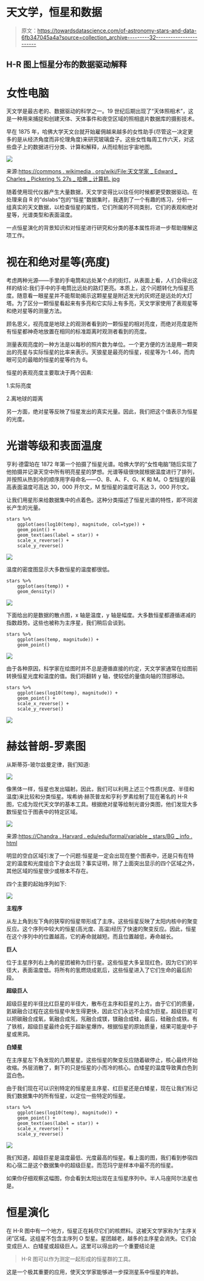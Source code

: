 # 天文学，恒星和数据

> 原文：<https://towardsdatascience.com/of-astronomy-stars-and-data-6fb347045a4a?source=collection_archive---------32----------------------->

## H-R 图上恒星分布的数据驱动解释

# **女性电脑**

天文学是最古老的、数据驱动的科学之一。19 世纪后期出现了“天体照相术”，这是一种用来捕捉和创建天体、天体事件和夜空区域的照相底片数据库的摄影技术。

早在 1875 年，哈佛大学天文台就开始雇佣越来越多的女性助手(尽管这一决定更多的是从经济角度而非伦理角度)来研究玻璃盘子。这些女性每周工作六天，对这些盘子上的数据进行分类、计算和解释，从而绘制出宇宙地图。

![](img/5603680c0174004c2856dac47ab6a7ec.png)

来源:[https://commons . wikimedia . org/wiki/File:天文学家 _ Edward _ Charles _ Pickering % 27s _ 哈佛 _ 计算机. jpg](https://commons.wikimedia.org/wiki/File:Astronomer_Edward_Charles_Pickering%27s_Harvard_computers.jpg)

随着使用现代仪器产生大量数据，天文学变得比以往任何时候都更受数据驱动。在处理来自 R 的“dslabs”包的“恒星”数据集时，我遇到了一个有趣的练习，分析一组真实的天文数据，以检查恒星的属性，它们所属的不同类别，它们的表观和绝对星等，光谱类型和表面温度。

一点恒星演化的背景知识和对恒星进行研究和分类的基本属性将进一步帮助理解这项工作。

# **视在和绝对星等(亮度)**

考虑两种光源——手里的手电筒和远处某个点的街灯。从表面上看，人们会得出这样的结论:我们手中的手电筒比远处的路灯更亮。本质上，这个问题转化为恒星亮度。随意看一眼星星并不能帮助揭示这颗星星是附近发光的灰烬还是远处的大灯塔。为了区分一颗恒星看起来有多亮和它实际上有多亮，天文学家使用了表观星等和绝对星等的测量方法。

顾名思义，视亮度是地球上的观测者看到的一颗恒星的相对亮度，而绝对亮度是所有恒星都神奇地放置在相同的标准距离时观测者看到的亮度。

测量表观亮度的一种方法是以每秒的照片数为单位。一个更方便的方法是用一颗突出的亮星与实际恒星的比率来表示。天狼星是最亮的恒星，视星等为-1.46，而肉眼可见的最暗的恒星的星等约为 6。

恒星的表观亮度主要取决于两个因素:

1.实际亮度

2.离地球的距离

另一方面，绝对星等反映了恒星发出的真实光量。因此，我们把这个值表示为恒星的光度。

# **光谱等级和表面温度**

亨利·德雷珀在 1872 年第一个拍摄了恒星光谱。哈佛大学的“女性电脑”随后实现了他拍摄并记录天空中所有明亮星星的梦想。光谱等级很快就根据温度进行了排列，并按照从热到冷的顺序用字母命名——O、B、A、F、G、K 和 M。O 型恒星的最高表面温度可高达 30，000 开尔文，M 型恒星的温度可高达 3，000 开尔文。

让我们用星形来给数据集中的点着色。这种分类描述了恒星光谱的特性，即不同波长产生的光量。

```
stars %>%
    ggplot(aes(log10(temp), magnitude, col=type)) +
    geom_point() +
    geom_text(aes(label = star)) +
    scale_x_reverse() +
    scale_y_reverse()
```

![](img/90685120ee195960835c7033128148c7.png)

温度的密度图显示大多数恒星的温度都很低。

```
stars %>%
    ggplot(aes(temp)) +
    geom_density()
```

![](img/2fc7c7ba1a7cf9b6948a5e688632bd25.png)

下面给出的是数据的散点图，x 轴是温度，y 轴是幅度。大多数恒星都遵循递减的指数趋势。这些也被称为主序星，我们稍后会谈到。

```
stars %>%
    ggplot(aes(temp, magnitude)) +
    geom_point()
```

![](img/9f62f2b359221ba264957b05bc5bf4b1.png)

由于各种原因，科学家在绘图时并不总是遵循直接的约定，天文学家通常在绘图前转换恒星光度和温度的值。我们将翻转 y 轴，使较低的量值向轴的顶部移动。

```
stars %>%
    ggplot(aes(log10(temp), magnitude)) +
    geom_point() +
    scale_x_reverse() +
    scale_y_reverse()
```

![](img/bd74cc3e5d091fcdab38951e8451dc4b.png)

# **赫兹普朗-罗素图**

从斯蒂芬-玻尔兹曼定律，我们知道:

![](img/f213b67ec93def98834e76584e727037.png)

像黑体一样，恒星也发出辐射。因此，我们可以利用上述三个性质(光度、半径和温度)来比较和分类恒星。埃希纳·赫茨普龙和亨利·罗素绘制了现在著名的 H-R 图，它成为现代天文学的基本工具。根据绝对星等绘制光谱分类图，他们发现大多数恒星位于图表中的特定区域。

![](img/9b88e058b34f09f33a65a2f5bc58bb1a.png)

来源:[https://Chandra . Harvard . edu/edu/formal/variable _ stars/BG _ info . html](https://chandra.harvard.edu/edu/formal/variable_stars/bg_info.html)

明显的空白区域引发了一个问题:恒星是一定会出现在整个图表中，还是只有在特定的温度和光度组合下才会出现？事实证明，除了上面突出显示的四个区域之外，其他区域的恒星很少或根本不存在。

四个主要的起始序列如下:

![](img/9fe21c36d238c70ca8504b0e4bdabb10.png)

**主程序**

从左上角到左下角的狭窄的恒星带形成了主序。这些恒星反映了太阳内核中的聚变反应。这个序列中较大的恒星(高光度、高温)经历了快速的聚变反应。因此，恒星在这个序列中的位置越高，它的寿命就越短。而且位置越低，寿命越长。

**巨人**

位于主星序列右上角的星团被称为巨行星。这些恒星大多呈现红色，因为它们的半径大，表面温度低。将所有的氢燃烧成氦后，这些恒星进入了它们生命的最后阶段。

**超级巨人**

超级巨星的半径比红巨星的半径大，散布在主序和巨星的上方。由于它们的质量，氦碳融合过程在这些恒星中发生得更快，因此它们永远不会成为巨星。超级巨星可以把碳融合成氧，氧融合成氖，氖融合成镁，镁融合成硅，最后，硅融合成铁。有了铁核，超级巨星最终会死于超新星爆炸。根据恒星的原始质量，结果可能是中子星或黑洞。

**白矮星**

在主序星左下角发现的几颗星星。这些恒星的聚变反应随着碳停止，核心最终开始收缩。外层消散了，剩下的只是恒星的小而冷的核心。白矮星的温度导致黄白色到蓝白色。

由于我们现在可以识别特定的恒星是主序星、红巨星还是白矮星，现在让我们标记我们数据集中的所有恒星，以定位一些特定的恒星。

```
stars %>%
    ggplot(aes(log10(temp), magnitude)) +
    geom_point() +
    geom_text(aes(label = star)) +
    scale_x_reverse() +
    scale_y_reverse()
```

![](img/680a2afe9a9e88998f45acbed3fe8bad.png)

我们知道，超级巨星是温度最低、光度最高的恒星。看上面的图，我们看到参宿四和心宿二是这个数据集中的超级巨星。而范玛宁是样本中最不亮的恒星。

如果你仔细观察这幅图，你会看到太阳出现在主恒星序列中。半人马座阿尔法星也是。

# **恒星演化**

在 H-R 图中有一个地方，恒星正在耗尽它们的核燃料。这被天文学家称为“主序关闭”区域。这组星不包含主序列 O 型星。星团越老，越多的主序星会消失。它们会变成巨人、白矮星或超级巨人。这里可以得出的一个重要结论是

> H-R 图可以作为测定一起形成的恒星群的工具。

这是一个极其重要的应用，使天文学家能够进一步探测星系中恒星的年龄。